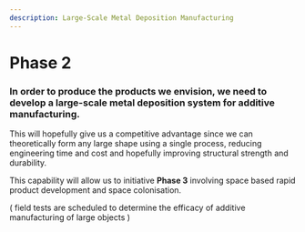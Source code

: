 ```yaml
---
description: Large-Scale Metal Deposition Manufacturing
---
```


# Phase 2

### In order to produce the products we envision, we need to develop a large-scale metal deposition system for additive manufacturing.

This will hopefully give us a competitive advantage since we can theoretically form any large shape using a single process, reducing engineering time and cost and hopefully improving structural strength and durability.

This capability will allow us to initiative **Phase 3** involving space based rapid product development and space colonisation.

\( field tests are scheduled to determine the efficacy of additive manufacturing of large objects \)

